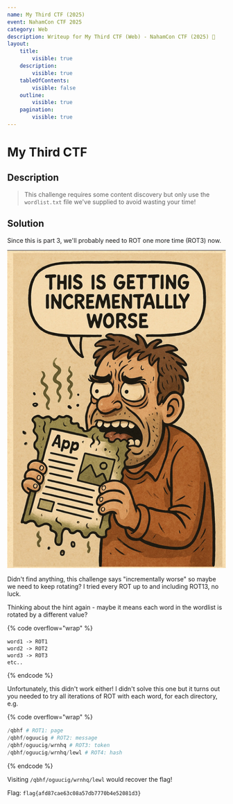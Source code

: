 ```yaml
---
name: My Third CTF (2025)
event: NahamCon CTF 2025
category: Web
description: Writeup for My Third CTF (Web) - NahamCon CTF (2025) 💜
layout:
    title:
        visible: true
    description:
        visible: true
    tableOfContents:
        visible: false
    outline:
        visible: true
    pagination:
        visible: true
---
```


# My Third CTF

## Description

> This challenge requires some content discovery but only use the `wordlist.txt` file we've supplied to avoid wasting your time!

## Solution

Since this is part 3, we'll probably need to ROT one more time (ROT3) now.

![](images/0.PNG)

Didn't find anything, this challenge says "incrementally worse" so maybe we need to keep rotating? I tried every ROT up to and including ROT13, no luck.

Thinking about the hint again - maybe it means each word in the wordlist is rotated by a different value?

{% code overflow="wrap" %}
```
word1 -> ROT1
word2 -> ROT2
word3 -> ROT3
etc..
```
{% endcode %}

Unfortunately, this didn't work either! I didn't solve this one but it turns out you needed to try all iterations of ROT with each word, for each directory, e.g.

{% code overflow="wrap" %}
```python
/qbhf # ROT1: page
/qbhf/oguucig # ROT2: message
/qbhf/oguucig/wrnhq # ROT3: token
/qbhf/oguucig/wrnhq/lewl # ROT4: hash
```
{% endcode %}

Visiting `/qbhf/oguucig/wrnhq/lewl` would recover the flag!

Flag: `flag{afd87cae63c08a57db7770b4e52081d3}`
